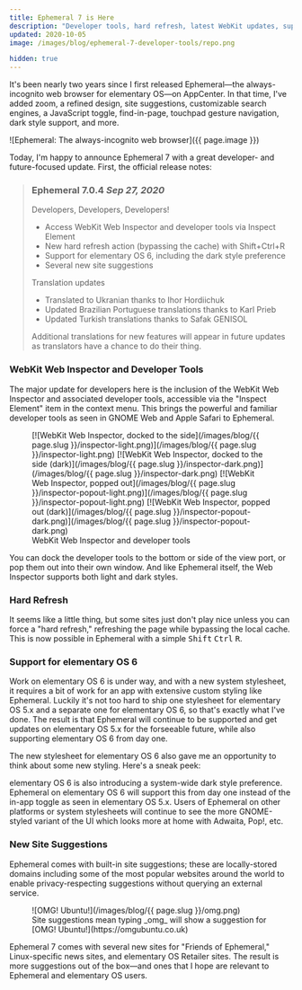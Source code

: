 ```yaml
---
title: Ephemeral 7 is Here
description: "Developer tools, hard refresh, latest WebKit updates, support for elementary OS 6, and new site suggestions"
updated: 2020-10-05
image: /images/blog/ephemeral-7-developer-tools/repo.png

hidden: true
---
```


It's been nearly two years since I first released Ephemeral—the always-incognito web browser for elementary OS—on AppCenter. In that time, I've added zoom, a refined design, site suggestions, customizable search engines, a JavaScript toggle, find-in-page, touchpad gesture navigation, dark style support, and more.

![Ephemeral: The always-incognito web browser]({{ page.image }})

Today, I'm happy to announce Ephemeral 7 with a great developer- and future-focused update. First, the official release notes:

>### Ephemeral 7.0.4 _Sep 27, 2020_
>
>Developers, Developers, Developers!
>
>  - Access WebKit Web Inspector and developer tools via Inspect Element
>  - New hard refresh action (bypassing the cache) with Shift+Ctrl+R
>  - Support for elementary OS 6, including the dark style preference
>  - Several new site suggestions
>
>Translation updates
>
>  - Translated to Ukranian thanks to Ihor Hordiichuk
>  - Updated Brazilian Portuguese translations thanks to Karl Prieb
>  - Updated Turkish translations thanks to Safak GENISOL
>
>Additional translations for new features will appear in future updates as translators have a chance to do their thing.

### WebKit Web Inspector and Developer Tools

The major update for developers here is the inclusion of the WebKit Web Inspector and associated developer tools, accessible via the "Inspect Element" item in the context menu. This brings the powerful and familiar developer tools as seen in GNOME Web and Apple Safari to Ephemeral.

<figure class="half" markdown="1">
[![WebKit Web Inspector, docked to the side](/images/blog/{{ page.slug }}/inspector-light.png)](/images/blog/{{ page.slug }}/inspector-light.png)
[![WebKit Web Inspector, docked to the side (dark)](/images/blog/{{ page.slug }}/inspector-dark.png)](/images/blog/{{ page.slug }}/inspector-dark.png)
[![WebKit Web Inspector, popped out](/images/blog/{{ page.slug }}/inspector-popout-light.png)](/images/blog/{{ page.slug }}/inspector-popout-light.png)
[![WebKit Web Inspector, popped out (dark)](/images/blog/{{ page.slug }}/inspector-popout-dark.png)](/images/blog/{{ page.slug }}/inspector-popout-dark.png)
<figcaption markdown="1">
WebKit Web Inspector and developer tools
</figcaption>
</figure>

You can dock the developer tools to the bottom or side of the view port, or pop them out into their own window. And like Ephemeral itself, the Web Inspector supports both light and dark styles.

### Hard Refresh

It seems like a little thing, but some sites just don't play nice unless you can force a "hard refresh," refreshing the page while bypassing the local cache. This is now possible in Ephemeral with a simple <kbd>Shift</kbd> <kbd>Ctrl</kbd> <kbd>R</kbd>.

### Support for elementary OS 6

Work on elementary OS 6 is under way, and with a new system stylesheet, it requires a bit of work for an app with extensive custom styling like Ephemeral. Luckily it's not too hard to ship one stylesheet for elementary OS 5.x and a separate one for elementary OS 6, so that's exactly what I've done. The result is that Ephemeral will continue to be supported and get updates on elementary OS 5.x for the forseeable future, while also supporting elementary OS 6 from day one.

The new stylesheet for elementary OS 6 also gave me an opportunity to think about some new styling. Here's a sneak peek:



elementary OS 6 is also introducing a system-wide dark style preference. Ephemeral on elementary OS 6 will support this from day one instead of the in-app toggle as seen in elementary OS 5.x. Users of Ephemeral on other platforms or system stylesheets will continue to see the more GNOME-styled variant of the UI which looks more at home with Adwaita, Pop!, etc.

### New Site Suggestions

Ephemeral comes with built-in site suggestions; these are locally-stored domains including some of the most popular websites around the world to enable privacy-respecting suggestions without querying an external service.

<figure markdown="1">
![OMG! Ubuntu!](/images/blog/{{ page.slug }}/omg.png)
<figcaption markdown="1">
Site suggestions mean typing _omg_ will show a suggestion for [OMG! Ubuntu!](https://omgubuntu.co.uk)
</figcaption>
</figure>

Ephemeral 7 comes with several new sites for "Friends of Ephemeral," Linux-specific news sites, and elementary OS Retailer sites. The result is more suggestions out of the box—and ones that I hope are relevant to Ephemeral and elementary OS users.
